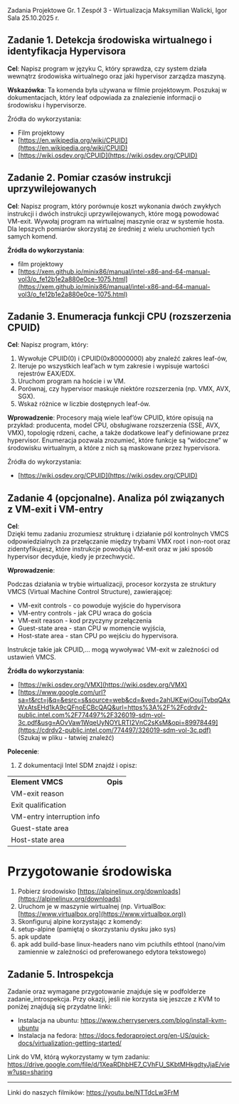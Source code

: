 Zadania Projektowe
Gr. 1 Zespół 3 - Wirtualizacja
Maksymilian Walicki, Igor Sala
25.10.2025 r.

## Zadanie 1. Detekcja środowiska wirtualnego i identyfikacja Hypervisora

**Cel**: Napisz program w języku C, który sprawdza, czy system działa wewnątrz środowiska wirtualnego oraz jaki hypervisor zarządza maszyną.

**Wskazówka**: Ta komenda była używana w filmie projektowym. Poszukaj w dokumentacjach, który leaf odpowiada za znalezienie informacji o środowisku i hypervisorze.

Źródła do wykorzystania:

- Film projektowy
- [https://en.wikipedia.org/wiki/CPUID](https://en.wikipedia.org/wiki/CPUID)
- [https://wiki.osdev.org/CPUID](https://wiki.osdev.org/CPUID)

## Zadanie 2. Pomiar czasów instrukcji uprzywilejowanych

**Cel**: Napisz program, który porównuje koszt wykonania dwóch zwykłych instrukcji i dwóch instrukcji uprzywilejowanych, które mogą powodować VM-exit. Wywołaj program na wirtualnej maszynie oraz w systemie hosta. Dla lepszych pomiarów skorzystaj ze średniej z wielu uruchomień tych samych komend.

**Źródła do wykorzystania**:

- film projektowy
- [https://xem.github.io/minix86/manual/intel-x86-and-64-manual-vol3/o_fe12b1e2a880e0ce-1075.html](https://xem.github.io/minix86/manual/intel-x86-and-64-manual-vol3/o_fe12b1e2a880e0ce-1075.html)

## Zadanie 3. Enumeracja funkcji CPU (rozszerzenia CPUID)

**Cel**: Napisz program, który:

1. Wywołuje CPUID(0) i CPUID(0x80000000) aby znaleźć zakres leaf-ów,
2. Iteruje po wszystkich leaf’ach w tym zakresie i wypisuje wartości rejestrów EAX/EDX.
3. Uruchom program na hoście i w VM.
4. Porównaj, czy hypervisor maskuje niektóre rozszerzenia (np. VMX, AVX, SGX).
5. Wskaż różnice w liczbie dostępnych leaf-ów.

**Wprowadzenie**: Procesory mają wiele leaf’ów CPUID, które opisują na przykład: producenta, model CPU, obsługiwane rozszerzenia (SSE, AVX, VMX), topologię rdzeni, cache, a także dodatkowe leaf’y definiowane przez hypervisor. Enumeracja pozwala zrozumieć, które funkcje są “widoczne” w środowisku wirtualnym, a które z nich są maskowane przez hypervisora.

Źródła do wykorzystania:

- [https://wiki.osdev.org/CPUID](https://wiki.osdev.org/CPUID)

## Zadanie 4 (opcjonalne). Analiza pól związanych z VM-exit i VM-entry

**Cel**:  
Dzięki temu zadaniu zrozumiesz strukturę i działanie pól kontrolnych VMCS odpowiedzialnych za przełączanie między trybami VMX root i non-root oraz zidentyfikujesz, które instrukcje powodują VM-exit oraz w jaki sposób hypervisor decyduje, kiedy je przechwycić.

**Wprowadzenie**:

Podczas działania w trybie wirtualizacji, procesor korzysta ze struktury VMCS (Virtual Machine Control Structure), zawierającej:

- VM-exit controls - co powoduje wyjście do hypervisora
- VM-entry controls - jak CPU wraca do gościa
- VM-exit reason - kod przyczyny przełączenia
- Guest-state area - stan CPU w momencie wyjścia,
- Host-state area - stan CPU po wejściu do hypervisora.

Instrukcje takie jak CPUID,… mogą wywoływać VM-exit w zależności od ustawień VMCS.

**Źródła do wykorzystania**:

- [https://wiki.osdev.org/VMX](https://wiki.osdev.org/VMX)
- [https://www.google.com/url?sa=t&rct=j&q=&esrc=s&source=web&cd=&ved=2ahUKEwjOoujTvbqQAxWxAtsEHd1kA9cQFnoECBcQAQ&url=https%3A%2F%2Fcdrdv2-public.intel.com%2F774497%2F326019-sdm-vol-3c.pdf&usg=AOvVaw1WqeUyNOYLRTI2VnC2sKsM&opi=89978449](https://cdrdv2-public.intel.com/774497/326019-sdm-vol-3c.pdf) (Szukaj w pliku - łatwiej znaleźć)

**Polecenie**:

1. Z dokumentacji Intel SDM znajdź i opisz:

|                            |          |
| -------------------------- | -------- |
| **Element VMCS**           | **Opis** |
| VM-exit reason             |          |
| Exit qualification         |          |
| VM-entry interruption info |          |
| Guest-state area           |          |
| Host-state area            |          |

# Przygotowanie środowiska

1. Pobierz środowisko [https://alpinelinux.org/downloads](https://alpinelinux.org/downloads)
2. Uruchom je w maszynie wirtualnej (np. VirtualBox: [https://www.virtualbox.org](https://www.virtualbox.org))
3. Skonfiguruj alpine korzystając z komendy:
4. setup-alpine (pamiętaj o skorzystaniu dysku jako sys)
5. apk update
6. apk add build-base linux-headers nano vim pciuthils ethtool (nano/vim zamiennie w zależności od preferowanego edytora tekstowego)

## Zadanie 5. Introspekcja

Zadanie oraz wymagane przygotowanie znajduje się w podfolderze zadanie_introspekcja. Przy okazji, jeśli nie korzysta się jeszcze z KVM to poniżej znajdują się przydatne linki:

- Instalacja na ubuntu: https://www.cherryservers.com/blog/install-kvm-ubuntu
- Instalacja na fedora: https://docs.fedoraproject.org/en-US/quick-docs/virtualization-getting-started/

Link do VM, którą wykorzystamy w tym zadaniu:
https://drive.google.com/file/d/1XeaRDhbHE7_CVhFU_SKbtMHkgdtyJjaE/view?usp=sharing

___

Linki do naszych filmików:
https://youtu.be/NTTdcLw3FrM
